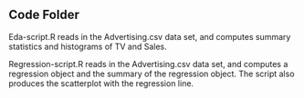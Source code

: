 ## Code Folder

Eda-script.R reads in the Advertising.csv data set, and computes summary
statistics and histograms of TV and Sales. 

Regression-script.R reads in the Advertising.csv data set, and computes a regression object and the summary of the regression object. The script also produces the scatterplot with the regression line.
